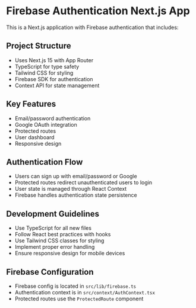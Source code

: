 <!-- Use this file to provide workspace-specific custom instructions to Copilot. For more details, visit https://code.visualstudio.com/docs/copilot/copilot-customization#_use-a-githubcopilotinstructionsmd-file -->

# Firebase Authentication Next.js App

This is a Next.js application with Firebase authentication that includes:

## Project Structure
- Uses Next.js 15 with App Router
- TypeScript for type safety
- Tailwind CSS for styling
- Firebase SDK for authentication
- Context API for state management

## Key Features
- Email/password authentication
- Google OAuth integration
- Protected routes
- User dashboard
- Responsive design

## Authentication Flow
- Users can sign up with email/password or Google
- Protected routes redirect unauthenticated users to login
- User state is managed through React Context
- Firebase handles authentication state persistence

## Development Guidelines
- Use TypeScript for all new files
- Follow React best practices with hooks
- Use Tailwind CSS classes for styling
- Implement proper error handling
- Ensure responsive design for mobile devices

## Firebase Configuration
- Firebase config is located in `src/lib/firebase.ts`
- Authentication context is in `src/context/AuthContext.tsx`
- Protected routes use the `ProtectedRoute` component
